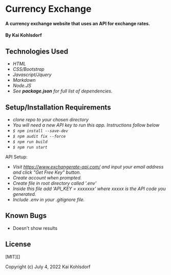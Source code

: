 # Currency Exchange

#### A currency exchange website that uses an API for exchange rates.

#### By Kai Kohlsdorf

## Technologies Used

* _HTML_
* _CSS/Bootstrap_
* _Javascript/Jquery_
* _Markdown_
* _Node.JS_
* _See **package.json** for full list of dependencies._

## Setup/Installation Requirements

* _clone repo to your chosen directory_
* _You will need a new API key to run this app. Instructions follow below_
* _`$ npm install --save-dev`_
* _`$ npm audit fix --force`_
* _`$ npm run build`_
* _`$ npm run start`_

API Setup:

* _Visit https://www.exchangerate-api.com/ and input your email address and click "Get Free Key" button._
* _Create account when prompted._
* _Create file in root directory called '.env'_
* _Inside this file add 'API_KEY = xxxxxxx' where xxxxx is the API code you generated._
* _Include .env in your .gitignore file._

## Known Bugs

* Doesn't show results

## License
[MIT][<a href=https://github.com/KaiKohlsdorf/Exchange-Rate-API/blob/main/LICENSE></a>]

Copyright (c) July 4, 2022 Kai Kohlsdorf